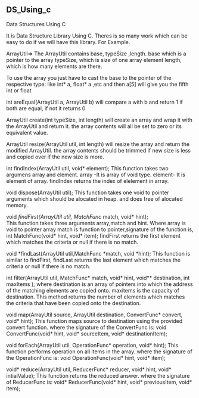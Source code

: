 ## DS_Using_c
Data Structures Using C 

It is Data Structure Library Using C.
Theres is so many work which can be easy to do if we will have this library.
For Example.

ArrayUtil=>
       The ArrayUtil contains base, typeSize ,length.
        base which is a pointer to the array
        typeSize,  which is size of one array element
        length, which is how many elements are there.

To use the array you just have to cast the base to the pointer of the respective type: like int* a, float* a ,etc and then a[5] will give you the fifth int or float

int areEqual(ArrayUtil a, ArrayUtil b)
        will compare a with b and return 1 if both are equal, if not it returns 0 

ArrayUtil create(int typeSize, int length) 
        will create an array and wrap it with the ArrayUtil and return it.
        the array contents will all be set to zero or its equivalent value.

ArrayUtil resize(ArrayUtil util, int length) 
        will resize the array and return the modified ArrayUtil. 
        the array contents should be trimmed if new size is less and copied over if the new size is more.
        
  int findIndex(ArrayUtil util, void* element);
       This function takes two argumens array and element.
       array -It is array of void type.
       element- It is element of array.
       findIndex returns the index of elelement in array.

void dispose(ArrayUtil util);
       This function takes one void to pointer arguments which should be alocated in heap.
       and does free of alocated memory.

void *findFirst(ArrayUtil util, MatchFunc* match, void* hint);   
       This function takes three arguments array,match and hint.
       Where array is void to pointer array
       match is function to pointer,signature of the function is,
       int MatchFunc(void* hint, void* item);
       findFirst returns the first element which matches the criteria or null if there is no match.

void *findLast(ArrayUtil util,MatchFunc *match, void *hint);
       This function is similar to findFirst,
       findLast returns the last element which matches the criteria or null if there is no match.

int filter(ArrayUtil util, MatchFunc* match, void* hint, void** destination, int maxItems );
       where destination is an array of pointers into which the address of the matching elements are copied onto. maxitems        is the capacity of destination.
       This method returns the number of elements which matches the criteria that have been copied onto the destination.

void map(ArrayUtil source, ArrayUtil destination, ConvertFunc* convert, void* hint);
       This function maps source to destination using the provided convert function.
       where the signature of the ConvertFunc is:
       void ConvertFunc(void* hint, void* sourceItem, void* destinationItem);       
       
void forEach(ArrayUtil util, OperationFunc* operation, void* hint);
       This function performs operation on all items in the array.
       where the signature of the OperationFunc is:
       void OperationFunc(void* hint, void* item);       

void* reduce(ArrayUtil util, ReducerFunc* reducer, void* hint, void* intialValue);
       This function returns the reduced answer.
       where the signature of ReducerFunc is:
       void* ReducerFunc(void* hint, void* previousItem, void* item);
